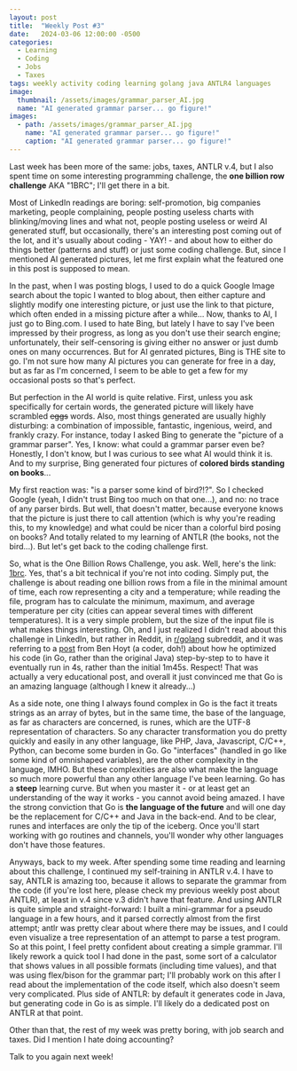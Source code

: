 ```yaml
---
layout: post
title:  "Weekly Post #3"
date:   2024-03-06 12:00:00 -0500
categories:
  - Learning
  - Coding
  - Jobs
  - Taxes
tags: weekly activity coding learning golang java ANTLR4 languages
image:
  thumbnail: /assets/images/grammar_parser_AI.jpg
  name: "AI generated grammar parser... go figure!"
images:
  - path: /assets/images/grammar_parser_AI.jpg
    name: "AI generated grammar parser... go figure!"
    caption: "AI generated grammar parser... go figure!"
---
```

Last week has been more of the same: jobs, taxes, ANTLR v.4, but I also spent time on some interesting programming
challenge, the **one billion row challenge** AKA "1BRC"; I'll get there in a bit.

Most of LinkedIn readings are boring: self-promotion, big companies marketing, people complaining,
people posting useless charts with blinking/moving lines and what not, people posting useless or weird AI
generated stuff, but occasionally, there's an interesting post coming out of the lot, and it's
usually about coding - YAY! - and about how to either do things better (patterns and stuff) or
just some coding challenge. But, since I mentioned AI generated pictures, let me first explain what the featured one in this post
is supposed to mean.

In the past, when I was posting blogs, I used to do a quick Google Image search about the topic I
wanted to blog about, then either capture and slightly modify one interesting picture, or just use
the link to that picture, which often ended in a missing picture after a while... Now, thanks to AI,
I just go to Bing.com. I used to hate Bing, but lately I have to say I've been impressed by their
progress, as long as you don't use their search engine; unfortunately, their self-censoring is giving
either no answer or just dumb ones on many occurrences. But for AI genrated pictures, Bing is THE
site to go. I'm not sure how many AI pictures you can generate for free in a day, but as far as I'm
concerned, I seem to be able to get a few for my occasional posts so that's perfect.

But perfection in the AI world is quite relative. First, unless you ask specifically for certain words,
the generated picture will likely have scrambled <s>eggs</s> words. Also, most things generated are
usually highly disturbing: a combination of impossible, fantastic, ingenious, weird, and frankly crazy.
For instance, today I asked Bing to generate the "picture of a grammar parser". Yes, I know: what 
could a grammar parser even be? Honestly, I don't know, but I was curious to see what AI would think
it is. And to my surprise, Bing generated four pictures of **colored birds standing on books**...

My first reaction was: "is a parser some kind of bird?!?". So I checked Google (yeah, I didn't trust
Bing too much on that one...), and no: no trace of any parser birds. But well, that doesn't matter,
because everyone knows that the picture is just there to call attention (which is why you're reading
this, to my knowledge) and what could be nicer than a colorful bird posing on books? And totally related
to my learning of ANTLR (the books, not the bird...). But let's get back to the coding challenge first.

So, what is the One Billion Rows Challenge, you ask. Well, here's the link: [1brc][1brc]. Yes, that's a
bit technical if you're not into coding. Simply put, the challenge is about reading one billion rows from
a file in the minimal amount of time, each row representing a city and a temperature; while reading the
file, program has to calculate the minimum, maximum, and average temperature per city (cities can appear
several times with different temperatures). It is a very simple problem, but the size of the input
file is what makes things interesting. Oh, and I just realized I didn't read about this challenge in
LinkedIn, but rather in Reddit, in [r/golang][r/golang] subreddit, and it was referring to a [post][BenHoyt] from
Ben Hoyt (a coder, doh!) about how he optimized his code (in Go, rather than the original Java) step-by-step to
to have it eventually run in 4s, rather than the initial 1m45s. Respect! That was actually a very educational
post, and overall it just convinced me that Go is an amazing language (although I knew it already...)

As a side note, one thing I always found complex in Go is the fact it treats strings as an array of
bytes, but in the same time, the base of the language, as far as characters are concerned, is runes,
which are the UTF-8 representation of characters. So any character transformation you do pretty quickly
and easily in any other language, like PHP, Java, Javascript, C/C++, Python, can become some burden in
Go. Go "interfaces" (handled in go like some kind of omnishaped variables), are the other complexity in
the language, IMHO. But these complexities are also what make the language so much more powerful than
any other language I've been learning. Go has a **steep** learning curve. But when you master it - or
at least get an understanding of the way it works - you cannot avoid being amazed. I have the strong
conviction that Go is **the language of the future** and will one day be the replacement for C/C++ and
Java in the back-end. And to be clear, runes and interfaces are only the tip of the iceberg. Once you'll
start working with go routines and channels, you'll wonder why other languages don't have those features.

Anyways, back to my week. After spending some time reading and learning about this challenge, I continued
my self-training in ANTLR v.4. I have to say, ANTLR is amazing too, because it allows to separate the
grammar from the code (if you're lost here, please check my previous weekly post about ANTLR), at least in
v.4 since v.3 didn't have that feature. And using ANTLR is quite simple and straight-forward: I built a
mini-grammar for a pseudo language in a few hours, and it parsed correctly almost from the first attempt;
antlr was pretty clear about where there may be issues, and I could even visualize a tree representation 
of an attempt to parse a test program. So at this point, I feel pretty confident about creating a simple
grammar. I'll likely rework a quick tool I had done in the past, some sort of a calculator that shows
values in all possible formats (including time values), and that was using flex/bison for the grammar part;
I'll probably work on this after I read about the implementation of the code itself, which also doesn't
seem very complicated. Plus side of ANTLR: by default it generates code in Java, but generating code in
Go is as simple. I'll likely do a dedicated post on ANTLR at that point.

Other than that, the rest of my week was pretty boring, with job search and taxes. Did I mention I
hate doing accounting?

Talk to you again next week!


[1brc]: https://github.com/gunnarmorling/1brc
[r/golang]: https://www.reddit.com/r/golang/
[BenHoyt]: https://benhoyt.com/writings/go-1brc/

